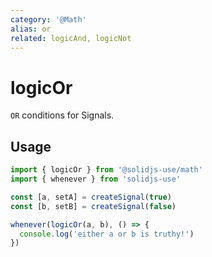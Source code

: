 ```yaml
---
category: '@Math'
alias: or
related: logicAnd, logicNot
---
```


# logicOr

`OR` conditions for Signals.

## Usage

```ts
import { logicOr } from '@solidjs-use/math'
import { whenever } from 'solidjs-use'

const [a, setA] = createSignal(true)
const [b, setB] = createSignal(false)

whenever(logicOr(a, b), () => {
  console.log('either a or b is truthy!')
})
```
